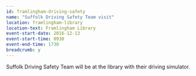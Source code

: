 ```yaml
---
id: framlingham-driving-safety
name: "Suffolk Driving Safety Team visit"
location: framlingham-library
location-text: Framlingham Library
event-start-date: 2016-12-13
event-start-time: 0930
event-end-time: 1730
breadcrumb: y
---
```


Suffolk Driving Safety Team will be at the library with their driving simulator.
